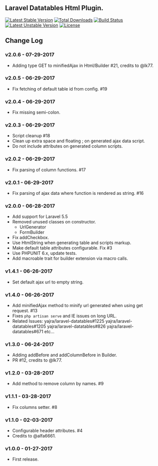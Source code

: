 ## Laravel Datatables Html Plugin.

[![Latest Stable Version](https://poser.pugx.org/yajra/laravel-datatables-html/v/stable.png)](https://packagist.org/packages/yajra/laravel-datatables-html)
[![Total Downloads](https://poser.pugx.org/yajra/laravel-datatables-html/downloads.png)](https://packagist.org/packages/yajra/laravel-datatables-html)
[![Build Status](https://travis-ci.org/yajra/laravel-datatables-html.png?branch=master)](https://travis-ci.org/yajra/laravel-datatables-html)
[![Latest Unstable Version](https://poser.pugx.org/yajra/laravel-datatables-html/v/unstable.svg)](https://packagist.org/packages/yajra/laravel-datatables-html)
[![License](https://poser.pugx.org/yajra/laravel-datatables-html/license.svg)](https://packagist.org/packages/yajra/laravel-datatables-html)

## Change Log

### v2.0.6 - 07-29-2017
- Adding type GET to minifiedAjax in Html/Builder #21, credits to @lk77.

### v2.0.5 - 06-29-2017
- Fix fetching of default table id from config. #19

### v2.0.4 - 06-29-2017
- Fix missing semi-colon.

### v2.0.3 - 06-29-2017
- Script cleanup #18
- Clean up extra space and floating ; on generated ajax data script.
- Do not include attributes on generated column scripts.

### v2.0.2 - 06-29-2017
- Fix parsing of column functions. #17

### v2.0.1 - 06-29-2017
- Fix parsing of ajax data where function is rendered as string. #16

### v2.0.0 - 06-28-2017
- Add support for Laravel 5.5
- Removed unused classes on constructor.
    - UrlGenerator
    - FormBuilder
- Fix addCheckbox.
- Use HtmlString when generating table and scripts markup.
- Make default table attributes configurable. Fix #3
- Use PHPUNIT 6.x, update tests.
- Add macroable trait for builder extension via macro calls.

### v1.4.1 - 06-26-2017
- Set default ajax url to empty string.

### v1.4.0 - 06-26-2017
- Add minifiedAjax method to minify url generated when using get request. #13
- Fixes `php artisan serve` and IE issues on long URL.
- Related Issues:
    yajra/laravel-datatables#1225
    yajra/laravel-datatables#1205
    yajra/laravel-datatables#826
    yajra/laravel-datatables#671
    etc...

### v1.3.0 - 06-24-2017
- Adding addBefore and addColumnBefore in Builder.
- PR #12, credits to @lk77.

### v1.2.0 - 03-28-2017
- Add method to remove column by names. #9

### v1.1.1 - 03-28-2017
- Fix columns setter. #8

### v1.1.0 - 02-03-2017
- Configurable header attributes. #4
- Credits to @alfa6661.

### v1.0.0 - 01-27-2017
- First release.
